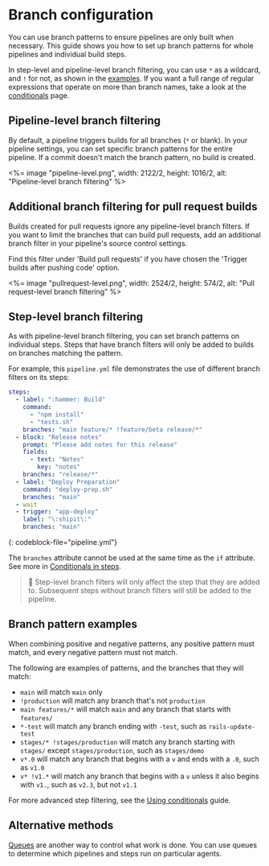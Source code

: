 # Branch configuration

You can use branch patterns to ensure pipelines are only built when necessary. This guide shows you how to set up branch patterns for whole pipelines and individual build steps.

In step-level and pipeline-level branch filtering, you can use `*` as a wildcard, and `!` for not, as shown in the [examples](#branch-pattern-examples). If you want a full range of regular expressions that operate on more than branch names, take a look at the [conditionals](/docs/pipelines/conditionals) page.

## Pipeline-level branch filtering

By default, a pipeline triggers builds for all branches (`*` or blank). In your pipeline settings, you can set specific branch patterns for the entire pipeline. If a commit doesn't match the branch pattern, no build is created.

<%= image "pipeline-level.png", width: 2122/2, height: 1016/2, alt: "Pipeline-level branch filtering" %>

## Additional branch filtering for pull request builds

Builds created for pull requests ignore any pipeline-level branch filters. If you want to limit the branches that can build pull requests, add an additional branch filter in your pipeline's source control settings.

Find this filter under 'Build pull requests' if you have chosen the 'Trigger builds after pushing code' option.

<%= image "pullrequest-level.png", width: 2524/2, height: 574/2, alt: "Pull request-level branch filtering" %>

## Step-level branch filtering

As with pipeline-level branch filtering, you can set branch patterns on individual steps. Steps that have branch filters will only be added to builds on branches matching the pattern.

For example, this `pipeline.yml` file demonstrates the use of different branch filters on its steps:

```yaml
steps:
  - label: ":hammer: Build"
    command:
      - "npm install"
      - "tests.sh"
    branches: "main feature/* !feature/beta release/*"
  - block: "Release notes"
    prompt: "Please add notes for this release"
    fields:
      - text: "Notes"
        key: "notes"
    branches: "release/*"
  - label: "Deploy Preparation"
    command: "deploy-prep.sh"
    branches: "main"
  - wait
  - trigger: "app-deploy"
    label: "\:shipit\:"
    branches: "main"
```

{: codeblock-file="pipeline.yml"}

The `branches` attribute cannot be used at the same time as the `if` attribute. See more in [Conditionals in steps](/docs/pipelines/conditionals#conditionals-in-steps).

> 📘
> Step-level branch filters will only affect the step that they are added to. Subsequent steps without branch filters will still be added to the pipeline.

## Branch pattern examples

When combining positive and negative patterns, any positive pattern must match, and every negative pattern must not match.

The following are examples of patterns, and the branches that they will match:

- `main` will match `main` only
- `!production` will match any branch that's not `production`
- `main features/*` will match `main` and any branch that starts with `features/`
- `*-test` will match any branch ending with `-test`, such as `rails-update-test`
- `stages/* !stages/production` will match any branch starting with `stages/` except `stages/production`, such as `stages/demo`
- `v*.0` will match any branch that begins with a `v` and ends with a `.0`, such as `v1.0`
- `v* !v1.*` will match any branch that begins with a `v` unless it also begins with `v1.`, such as `v2.3`, but not `v1.1`

For more advanced step filtering, see the [Using conditionals](/docs/pipelines/conditionals) guide.

## Alternative methods

[Queues](/docs/agent/v3/queues) are another way to control what work is done. You can use queues to determine which pipelines and steps run on particular agents.
